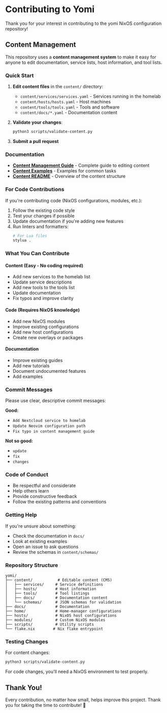 # Contributing to Yomi

Thank you for your interest in contributing to the yomi NixOS configuration repository!

## Content Management

This repository uses a **content management system** to make it easy for anyone to edit documentation, service lists, host information, and tool lists.

### Quick Start

1. **Edit content files** in the `content/` directory:
   - `content/services/services.yaml` - Services running in the homelab
   - `content/hosts/hosts.yaml` - Host machines
   - `content/tools/tools.yaml` - Tools and software
   - `content/docs/*.yaml` - Documentation content

2. **Validate your changes**:
   ```bash
   python3 scripts/validate-content.py
   ```

3. **Submit a pull request**

### Documentation

- **[Content Management Guide](./docs/CONTENT_MANAGEMENT.md)** - Complete guide to editing content
- **[Content Examples](./docs/CONTENT_EXAMPLES.md)** - Examples for common tasks
- **[Content README](./content/README.md)** - Overview of the content structure

### For Code Contributions

If you're contributing code (NixOS configurations, modules, etc.):

1. Follow the existing code style
2. Test your changes if possible
3. Update documentation if you're adding new features
4. Run linters and formatters:
   ```bash
   # For Lua files
   stylua .
   ```

### What You Can Contribute

#### Content (Easy - No coding required)
- Add new services to the homelab list
- Update service descriptions
- Add new tools to the tools list
- Update documentation
- Fix typos and improve clarity

#### Code (Requires NixOS knowledge)
- Add new NixOS modules
- Improve existing configurations
- Add new host configurations
- Create new overlays or packages

#### Documentation
- Improve existing guides
- Add new tutorials
- Document undocumented features
- Add examples

### Commit Messages

Please use clear, descriptive commit messages:

**Good:**
- `Add Nextcloud service to homelab`
- `Update Neovim configuration path`
- `Fix typo in content management guide`

**Not so good:**
- `update`
- `fix`
- `changes`

### Code of Conduct

- Be respectful and considerate
- Help others learn
- Provide constructive feedback
- Follow the existing patterns and conventions

### Getting Help

If you're unsure about something:
- Check the documentation in `docs/`
- Look at existing examples
- Open an issue to ask questions
- Review the schemas in `content/schemas/`

### Repository Structure

```
yomi/
├── content/           # Editable content (CMS)
│   ├── services/     # Service definitions
│   ├── hosts/        # Host information
│   ├── tools/        # Tool listings
│   ├── docs/         # Documentation content
│   └── schemas/      # JSON schemas for validation
├── docs/             # Documentation
├── home/             # Home-manager configurations
├── hosts/            # NixOS host configurations
├── modules/          # Custom NixOS modules
├── scripts/          # Utility scripts
└── flake.nix        # Nix flake entrypoint
```

### Testing Changes

For content changes:
```bash
python3 scripts/validate-content.py
```

For code changes, you'll need a NixOS environment to test properly.

## Thank You!

Every contribution, no matter how small, helps improve this project. Thank you for taking the time to contribute! 🎉
